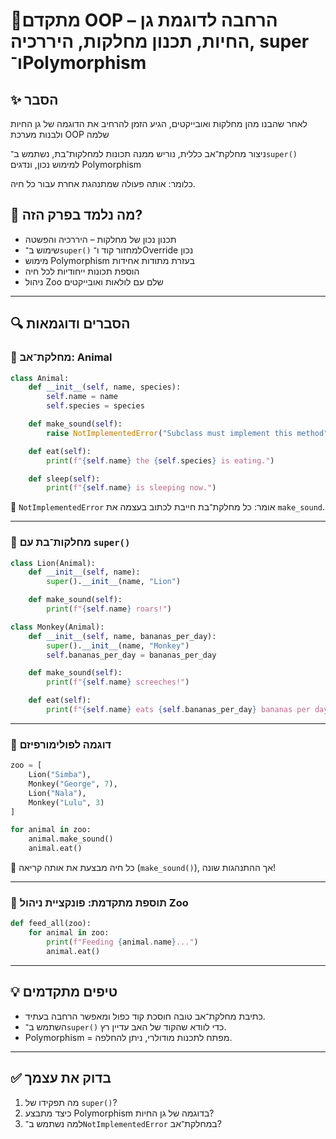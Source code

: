 
# 📘מתקדם OOP – הרחבה לדוגמת גן החיות, תכנון מחלקות, היררכיה, super ו־Polymorphism

## ✨ הסבר
לאחר שהבנו מהן מחלקות ואובייקטים, הגיע הזמן להרחיב את הדוגמה של גן החיות ולבנות מערכת OOP שלמה

ניצור מחלקת־אב כללית, נוריש ממנה תכונות למחלקות־בת, נשתמש ב־`super()` למימוש נכון, ונדגים Polymorphism

כלומר: אותה פעולה שמתנהגת אחרת עבור כל חיה.

## 🧠 מה נלמד בפרק הזה?
- תכנון נכון של מחלקות – היררכיה והפשטה
- שימוש ב־`super()` למחזור קוד ו־Override נכון
- מימוש Polymorphism בעזרת מתודות אחידות
- הוספת תכונות ייחודיות לכל חיה
- ניהול Zoo שלם עם לולאות ואובייקטים

---

## 🔍 הסברים ודוגמאות

### 🧱 מחלקת־אב: Animal

```python
class Animal:
    def __init__(self, name, species):
        self.name = name
        self.species = species

    def make_sound(self):
        raise NotImplementedError("Subclass must implement this method")

    def eat(self):
        print(f"{self.name} the {self.species} is eating.")

    def sleep(self):
        print(f"{self.name} is sleeping now.")
````

📌 `NotImplementedError` אומר: כל מחלקת־בת חייבת לכתוב בעצמה את `make_sound`.

---

### 🦁 מחלקות־בת עם `super()`

```python
class Lion(Animal):
    def __init__(self, name):
        super().__init__(name, "Lion")

    def make_sound(self):
        print(f"{self.name} roars!")

class Monkey(Animal):
    def __init__(self, name, bananas_per_day):
        super().__init__(name, "Monkey")
        self.bananas_per_day = bananas_per_day

    def make_sound(self):
        print(f"{self.name} screeches!")

    def eat(self):
        print(f"{self.name} eats {self.bananas_per_day} bananas per day.")
```

---

### 🧪 דוגמה לפולימורפיזם

```python
zoo = [
    Lion("Simba"),
    Monkey("George", 7),
    Lion("Nala"),
    Monkey("Lulu", 3)
]

for animal in zoo:
    animal.make_sound()
    animal.eat()
```

🔁 כל חיה מבצעת את אותה קריאה (`make_sound()`), אך ההתנהגות שונה!

---

### 🎯 תוספת מתקדמת: פונקציית ניהול Zoo

```python
def feed_all(zoo):
    for animal in zoo:
        print(f"Feeding {animal.name}...")
        animal.eat()
```

---

## 💡 טיפים מתקדמים

* כתיבת מחלקת־אב טובה חוסכת קוד כפול ומאפשר הרחבה בעתיד.
* השתמש ב־`super()` כדי לוודא שהקוד של האב עדיין רץ.
* Polymorphism = מפתח לתכנות מודולרי, ניתן להחלפה.

---

## ✅ בדוק את עצמך

1. מה תפקידו של `super()`?
2. כיצד מתבצע Polymorphism בדוגמה של גן החיות?
3. למה נשתמש ב־`NotImplementedError` במחלקת־אב?
